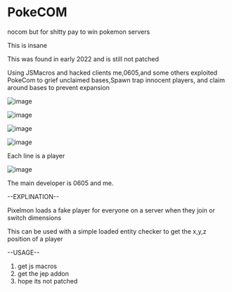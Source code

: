 # PokeCOM
nocom but for shitty pay to win pokemon servers

This is insane

This was found in early 2022 and is still not patched

Using JSMacros and hacked clients me,0605,and some others exploited PokeCom to grief unclaimed bases,Spawn trap innocent players, and claim around bases to prevent expansion

![image](https://user-images.githubusercontent.com/88116907/208269041-230f5ba0-6cd0-4bbd-af6c-5e7406e00475.png)

![image](https://user-images.githubusercontent.com/88116907/208269048-9275f776-d623-4407-906f-b479fb2149d0.png)

![image](https://user-images.githubusercontent.com/88116907/208269053-3298733e-81d5-4a10-ada6-75389a977a7c.png)

![image](https://user-images.githubusercontent.com/88116907/208269064-26d10285-ae8c-40d7-94f1-37299e8c7451.png)

Each line is a player

![image](https://user-images.githubusercontent.com/88116907/208269065-aa22d9f1-49cf-47ae-946d-b7c4184f85e3.png)

The main developer is 0605 and me.

--EXPLINATION--

Pixelmon loads a fake player for everyone on a server when they join or switch dimensions

This can be used with a simple loaded entity checker to get the x,y,z position of a player

--USAGE--
1. get js macros
2. get the jep addon
3. hope its not patched
